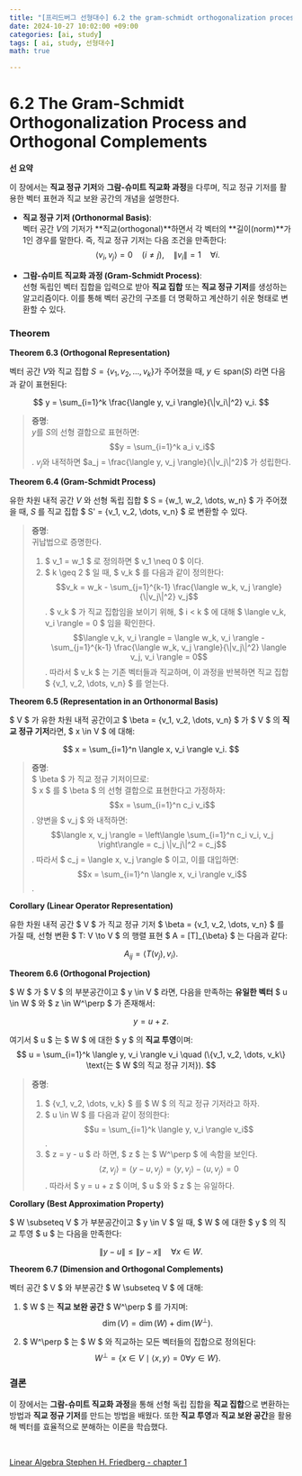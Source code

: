```yaml
---
title: "[프리드버그 선형대수] 6.2 the gram-schmidt orthogonalization process and orthogonal complements"
date: 2024-10-27 10:02:00 +09:00  
categories: [ai, study]  
tags: [ ai, study, 선형대수]  
math: true  

---
```


# **6.2 The Gram-Schmidt Orthogonalization Process and Orthogonal Complements**

**선 요약**

이 장에서는 **직교 정규 기저**와 **그람-슈미트 직교화 과정**을 다루며, 직교 정규 기저를 활용한 벡터 표현과 직교 보완 공간의 개념을 설명한다.  

- **직교 정규 기저 (Orthonormal Basis)**:  
  벡터 공간 $V$의 기저가 **직교(orthogonal)**하면서 각 벡터의 **길이(norm)**가 1인 경우를 말한다. 즉, 직교 정규 기저는 다음 조건을 만족한다:  
  $$
  \langle v_i, v_j \rangle = 0 \quad (i \neq j), \quad \|v_i\| = 1 \quad \forall i.
  $$

- **그람-슈미트 직교화 과정 (Gram-Schmidt Process)**:  
  선형 독립인 벡터 집합을 입력으로 받아 **직교 집합** 또는 **직교 정규 기저**를 생성하는 알고리즘이다. 이를 통해 벡터 공간의 구조를 더 명확하고 계산하기 쉬운 형태로 변환할 수 있다.


### **Theorem**

**Theorem 6.3 (Orthogonal Representation)**

벡터 공간 $V$와 직교 집합 $S = \{v_1, v_2, \dots, v_k\}$가 주어졌을 때, $y \in \text{span}(S)$ 라면 다음과 같이 표현된다:

$$
y = \sum_{i=1}^k \frac{\langle y, v_i \rangle}{\|v_i\|^2} v_i.
$$

> **증명**:  
> $y$를 $S$의 선형 결합으로 표현하면:  
> $$y = \sum_{i=1}^k a_i v_i$$.
> $v_j$와 내적하면 $a_j = \frac{\langle y, v_j \rangle}{\|v_j\|^2}$ 가 성립한다.

**Theorem 6.4 (Gram-Schmidt Process)**

유한 차원 내적 공간 $V$ 와 선형 독립 집합 $ S = \{w_1, w_2, \dots, w_n\} $ 가 주어졌을 때, $S$ 를 직교 집합 $ S' = \{v_1, v_2, \dots, v_n\} $ 로 변환할 수 있다.

> **증명**:  
> 귀납법으로 증명한다.  
> 1. $ v_1 = w_1 $ 로 정의하면 $ v_1 \neq 0 $ 이다.  
> 2. $ k \geq 2 $ 일 때, $ v_k $ 를 다음과 같이 정의한다:  
>    $$v_k = w_k - \sum_{j=1}^{k-1} \frac{\langle w_k, v_j \rangle}{\|v_j\|^2} v_j$$.
>    $ v_k $ 가 직교 집합임을 보이기 위해, $ i < k $ 에 대해 $ \langle v_k, v_i \rangle = 0 $ 임을 확인한다.  
>    $$\langle v_k, v_i \rangle = \langle w_k, v_i \rangle - \sum_{j=1}^{k-1} \frac{\langle w_k, v_j \rangle}{\|v_j\|^2} \langle v_j, v_i \rangle = 0$$.
> 따라서 $ v_k $ 는 기존 벡터들과 직교하며, 이 과정을 반복하면 직교 집합 $ \{v_1, v_2, \dots, v_n\} $ 를 얻는다.

**Theorem 6.5 (Representation in an Orthonormal Basis)**

$ V $ 가 유한 차원 내적 공간이고 $ \beta = \{v_1, v_2, \dots, v_n\} $ 가 $ V $ 의 **직교 정규 기저**라면, $ x \in V $ 에 대해:

$$
x = \sum_{i=1}^n \langle x, v_i \rangle v_i.
$$

> **증명**:  
> $ \beta $ 가 직교 정규 기저이므로:  
> $ x $ 를 $ \beta $ 의 선형 결합으로 표현한다고 가정하자:  
> $$x = \sum_{i=1}^n c_i v_i$$.
> 양변을 $ v_j $ 와 내적하면:  
> $$\langle x, v_j \rangle = \left\langle \sum_{i=1}^n c_i v_i, v_j \right\rangle = c_j \|v_j\|^2 = c_j$$.
> 따라서 $ c_j = \langle x, v_j \rangle $ 이고, 이를 대입하면:  
> $$x = \sum_{i=1}^n \langle x, v_i \rangle v_i$$.

**Corollary (Linear Operator Representation)**

유한 차원 내적 공간 $ V $ 가 직교 정규 기저 $ \beta = \{v_1, v_2, \dots, v_n\} $ 를 가질 때, 선형 변환 $ T: V \to V $ 의 행렬 표현 $ A = [T]_{\beta} $ 는 다음과 같다:

$$
A_{ij} = \langle T(v_j), v_i \rangle.
$$

**Theorem 6.6 (Orthogonal Projection)**

$ W $ 가 $ V $ 의 부분공간이고 $ y \in V $ 라면, 다음을 만족하는 **유일한 벡터** $ u \in W $ 와 $ z \in W^\perp $ 가 존재해서:

$$
y = u + z.
$$

여기서 $ u $ 는 $ W $ 에 대한 $ y $ 의 **직교 투영**이며:  
$$
u = \sum_{i=1}^k \langle y, v_i \rangle v_i \quad (\{v_1, v_2, \dots, v_k\} \text{는 $ W $의 직교 정규 기저}).
$$

> **증명**:  
> 1. $ \{v_1, v_2, \dots, v_k\} $ 를 $ W $ 의 직교 정규 기저라고 하자.  
> 2. $ u \in W $ 를 다음과 같이 정의한다:  
>    $$u = \sum_{i=1}^k \langle y, v_i \rangle v_i$$.
> 3. $ z = y - u $ 라 하면, $ z $ 는 $ W^\perp $ 에 속함을 보인다.  
>    $$\langle z, v_j \rangle = \langle y - u, v_j \rangle = \langle y, v_j \rangle - \langle u, v_j \rangle = 0$$.
> 따라서 $ y = u + z $ 이며, $ u $ 와 $ z $ 는 유일하다.

**Corollary (Best Approximation Property)**

$ W \subseteq V $ 가 부분공간이고 $ y \in V $ 일 때, $ W $ 에 대한 $ y $ 의 직교 투영 $ u $ 는 다음을 만족한다:

$$
\|y - u\| \leq \|y - x\| \quad \forall x \in W.
$$

**Theorem 6.7 (Dimension and Orthogonal Complements)**

벡터 공간 $ V $ 와 부분공간 $ W \subseteq V $ 에 대해:

1. $ W $ 는 **직교 보완 공간** $ W^\perp $ 를 가지며:
   $$
   \dim(V) = \dim(W) + \dim(W^\perp).
   $$

2. $ W^\perp $ 는 $ W $ 와 직교하는 모든 벡터들의 집합으로 정의된다:
   $$
   W^\perp = \{ x \in V \mid \langle x, y \rangle = 0 \forall y \in W \}.
   $$

### **결론**

이 장에서는 **그람-슈미트 직교화 과정**을 통해 선형 독립 집합을 **직교 집합**으로 변환하는 방법과 **직교 정규 기저**를 만드는 방법을 배웠다. 또한 **직교 투영**과 **직교 보완 공간**을 활용해 벡터를 효율적으로 분해하는 이론을 학습했다.  

<br/>

[Linear Algebra Stephen H. Friedberg - chapter 1](https://g.co/kgs/PAu2zpL)

